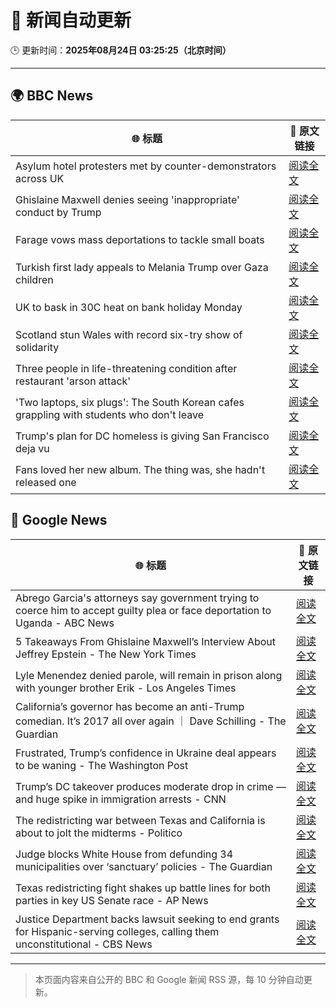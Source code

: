 # 🧠 新闻自动更新

🕒 更新时间：**2025年08月24日 03:25:25（北京时间）**

---

## 🌍 BBC News

| 🌐 标题 | 🔗 原文链接 |
|--------|-------------|
| Asylum hotel protesters met by counter-demonstrators across UK | [阅读全文](https://www.bbc.com/news/articles/ce35pd9q2ldo?at_medium=RSS&at_campaign=rss) |
| Ghislaine Maxwell denies seeing 'inappropriate' conduct by Trump | [阅读全文](https://www.bbc.com/news/articles/cdd3pe6189go?at_medium=RSS&at_campaign=rss) |
| Farage vows mass deportations to tackle small boats | [阅读全文](https://www.bbc.com/news/articles/c9vd3rx33g1o?at_medium=RSS&at_campaign=rss) |
| Turkish first lady appeals to Melania Trump over Gaza children | [阅读全文](https://www.bbc.com/news/articles/cn47ppy382wo?at_medium=RSS&at_campaign=rss) |
| UK to bask in 30C heat on bank holiday Monday | [阅读全文](https://www.bbc.com/news/articles/cj6yp0j7znxo?at_medium=RSS&at_campaign=rss) |
| Scotland stun Wales with record six-try show of solidarity | [阅读全文](https://www.bbc.com/sport/rugby-union/articles/c99ml5zmx9jo?at_medium=RSS&at_campaign=rss) |
| Three people in life-threatening condition after restaurant 'arson attack' | [阅读全文](https://www.bbc.com/news/articles/cj6ypd547j8o?at_medium=RSS&at_campaign=rss) |
| 'Two laptops, six plugs': The South Korean cafes grappling with students who don't leave | [阅读全文](https://www.bbc.com/news/articles/c80d9e8ep7do?at_medium=RSS&at_campaign=rss) |
| Trump's plan for DC homeless is giving San Francisco deja vu | [阅读全文](https://www.bbc.com/news/articles/c2kz4d0vwlzo?at_medium=RSS&at_campaign=rss) |
| Fans loved her new album. The thing was, she hadn't released one | [阅读全文](https://www.bbc.com/news/articles/clydz8d03dvo?at_medium=RSS&at_campaign=rss) |

## 📰 Google News

| 🌐 标题 | 🔗 原文链接 |
|--------|-------------|
| Abrego Garcia's attorneys say government trying to coerce him to accept guilty plea or face deportation to Uganda - ABC News | [阅读全文](https://news.google.com/rss/articles/CBMiqgFBVV95cUxPR284UmE3bWhGVC02WmE5b20wTjdXenZZMzBHek1JX3l6VHV3RWx5dTc2LW5tVDFibVdSekpVLUxENmwwZFltd0hzblFIZElrS2FEWmg0UnVtVzhnNmpJVnpNNUE5UVVoWEdORFN0b0E0V1hpVXY1d3JyQnUzbl9mQUdyeDhLWGp5cW5qTE56ZE1CWGFibnZyMjU1SXQ4SDlRNTdlRVRXaGxCZ9IBrwFBVV95cUxQc1ZaVXBMTDJFN243WEpuNi1YSFcxT3Y0SUMzVkpMcXhzT2Y0VlpDZXJ2bkUzM0QxcjFlWmI3Qll5REQ1Xy1kVTFMTWVoOUdzRWktekxzc2xIeG9fVDZ0czNaeDFYQzFyd2Z4RTR6RnpvbGRITlpEZTJqOGlTR25vemZ4dmlhSWpKVnZvcW1zSS16UVRvLXNwYU9ud0sxUmc5Tmd6aWRzY2FIM1loekpV?oc=5) |
| 5 Takeaways From Ghislaine Maxwell’s Interview About Jeffrey Epstein - The New York Times | [阅读全文](https://news.google.com/rss/articles/CBMilAFBVV95cUxON2FuaTZDajAyczVBNjh3MEZQemlhM1g3MkNTb3IzOEJQenlFZWZiN1RQWlUxOGdudkktV2N4a3ItZnFvUkFjN0lNZEhULWUzYzc5VmNIR2F4NGJTR0x6RjhBUmxfYTM3TTliQ3FjU3hjUkdrQ1U2cWJjczh1Z0daQ1piWUVwcVhZYUhFS2k1Wm1UQThD?oc=5) |
| Lyle Menendez denied parole, will remain in prison along with younger brother Erik - Los Angeles Times | [阅读全文](https://news.google.com/rss/articles/CBMikAFBVV95cUxOZnhIN28xZ2xEMExSeDRpVTRCNXI5bHhwaWNGekJKQnYyYWM4Zk96UDNYNU1wdzRUSW5MQXBXTjNpeExlMjRNZlBRVTZIRzgxd2pDSGpOYUhka256bi10X3BraGMtWUl0Z0YyR2JnbVRfcXFncldZQUxTZ3lnX2JNcnAtS2lDUmQzOW1ZTmlJci0?oc=5) |
| California’s governor has become an anti-Trump comedian. It’s 2017 all over again ｜ Dave Schilling - The Guardian | [阅读全文](https://news.google.com/rss/articles/CBMihgFBVV95cUxPQmUtcjR5M0tYY3NJUlVYM2VfNHlnWGdRSkpUb0xjeTEweXBMZzM5TXg2bmVhNUNSdml2SGdKbndXdDYtUXgtbi13MldibVM5Y1ZZUFlha004bGRZTjJyVlc3bk45RUJtUEtFWW1PZDJvWHp0dnR2RHpnNDFmdGFwUWd0NXVaUQ?oc=5) |
| Frustrated, Trump’s confidence in Ukraine deal appears to be waning - The Washington Post | [阅读全文](https://news.google.com/rss/articles/CBMigwFBVV95cUxONnozbXlVb1k1emZuS0VPVnR6RnJEYVBIek9CNjVabjZFUUhHUDBMUTRWS1F1bHpaM2ltU2t6dE9mUVh5WGhpVzlKTzNMZ2hzV1BleEgzRTZmcmZJdXVxWHg2UGl2MTQ0aWtSSWEyZzY4cGZaZjYxTTZqakVWY2dDODZWOA?oc=5) |
| Trump’s DC takeover produces moderate drop in crime — and huge spike in immigration arrests - CNN | [阅读全文](https://news.google.com/rss/articles/CBMif0FVX3lxTE1BaFlvdWt0dWQzaVBoaEt0QXlEcDZBUVdLQUdiblE3cVMweTRjWVhZN2l2OVBheVR3QWlraWdIbVR4T1ZkUFMxWk5KVUVMOW1DMkxUcDVnMnBUVDE4b2NIMk9tYnl6aHFZR3lGSzhKZHR2SUpFRy0wcDJLUE4tYzTSAYQBQVVfeXFMTVNodGZpZS1laFFCaUVoY1c4VGM2WGlJbVBBVmJ3QVFLWmlYMXYxbGZmMEJUT01hLVdXTmg0OEIzWnFoY3pSdGpkcUhPSnZTVEtJVzEzdjdlV2NGVW80RFRHbXpySXI3VFQ4SnVzNmFRR3dkYTZpN2RhN25lRDB3OHFKNEFN?oc=5) |
| The redistricting war between Texas and California is about to jolt the midterms - Politico | [阅读全文](https://news.google.com/rss/articles/CBMinwFBVV95cUxNaUk3am5pZzJ3SjlYa0kwampkX1VpdWRRVmNTQy1CbGQxRjhTOWNZbDR6OTlra2hYalNPZ1FXTFliQTNvbkJkWW1TbS16ZENLQ0tpWExfZnBrOW9Fb3JmZE9kYW9JLUVCbTJSNXFNWll3d3ZFMVNoTzNRZ0lCdWprVVJkU0xtbjVhTW9fWVEtbU82WlBUVUVLYzlpZ1ZUVW8?oc=5) |
| Judge blocks White House from defunding 34 municipalities over ‘sanctuary’ policies - The Guardian | [阅读全文](https://news.google.com/rss/articles/CBMimAFBVV95cUxQd1BuNElRMU9wOE5sbFdYS296U3BlWlNGUXNoMkV5MTl6V0VXZkdMaHNydTFCZlZKYmh4akk1WVpqdE8tbjdkdUsydjAzYUlrUFg3UGl5dWFRbzBqZ2tKZ3BGX0YybWE5NzVzYWRlWFZhTUtpc2pGbjBBVFdmU0pyZEJwMV9EbjFNTHBNci0wTlhBRzVQYUJQSg?oc=5) |
| Texas redistricting fight shakes up battle lines for both parties in key US Senate race - AP News | [阅读全文](https://news.google.com/rss/articles/CBMihgFBVV95cUxNNy1JeURCdjBNTE5JdnJhb1lLS21sWWpkUURMMTQ1TnJjaWd1V3ktYzQ0Ym9Bbmowalhja0t4SW05SEZyTVR4d21hemFlcGwzMnQyVVVQdGhpa01udEdlb3FPa2RLZG9ROWFGUkw2Zl9zdTc3bEhXTDN1MzEtS2h3RklVN1ltZw?oc=5) |
| Justice Department backs lawsuit seeking to end grants for Hispanic-serving colleges, calling them unconstitutional - CBS News | [阅读全文](https://news.google.com/rss/articles/CBMilAFBVV95cUxOR0p2aG9KM3diR2xWVFFfWGpJWGhsUEoxa18yb1F5M3pNTTgtLUw0QWxMLV9rbmdDU3NXNnRTVDNERVNTNUJhVlpVdW5tcXRXMHpQUTVSRUVaWHZzdFdIT0YyZ0hpZ1AwMmY4TEZmSE54WmtyUkJsM0JwMnRlbXhlWVZRREI0bGdYVFpkQmp2Mnh1WkFx0gGaAUFVX3lxTE5pTTV3YXl4MWdXbV9kSm96RDlnOU1zajVoMzBfaEY0VFp6OWxQSWVHb3JjZC1ybzFGR2l6Ym5paHhVbmYzc3NYOFQ2dHYzTFZScUJDSTRZWllqbU9YbE9ZNk1HZHI2cEtJY1otREpsWlVreENqeFppTV9QVVJQRDZVV0J0Tzh4QktDRXF4alBYYjNBRXBJcnpBT0E?oc=5) |

---
> 本页面内容来自公开的 BBC 和 Google 新闻 RSS 源，每 10 分钟自动更新。